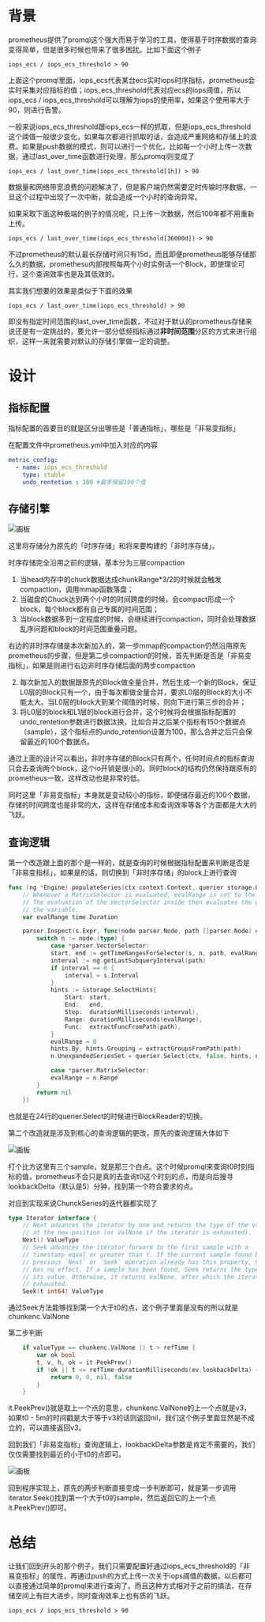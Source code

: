 # 背景
prometheus提供了promql这个强大而易于学习的工具，使得基于时序数据的查询变得简单，但是很多时候也带来了很多困扰。比如下面这个例子

```arkts
iops_ecs / iops_ecs_threshold > 90
```

上面这个promql里面，iops_ecs代表某台ecs实时iops时序指标，prometheus会实时采集对应指标的值；iops_ecs_threshold代表对应ecs的iops阈值，所以iops_ecs / iops_ecs_threshold可以理解为iops的使用率，如果这个使用率大于90，则进行告警。



一般来说iops_ecs_threshold跟iops_ecs一样的抓取，但是iops_ecs_threshold这个阈值一般很少变化，如果每次都进行抓取的话，会造成严重网络和存储上的浪费。如果是push数据的模式，则可以进行一个优化，比如每一个小时上传一次数据，通过last_over_time函数进行处理，那么promql则变成了

```arkts
iops_ecs / last_over_time(iops_ecs_threshold[1h]) > 90
```

数据量和网络带宽浪费的问题解决了，但是客户端仍然需要定时传输时序数据，一旦这个过程中出现了一次中断，就会造成一个小时的查询异常。



如果采取下面这种极端的例子的情况呢，只上传一次数据，然后100年都不用重新上传。

```arkts
iops_ecs / last_over_time(iops_ecs_threshold[36000d]) > 90
```

不过prometheus的默认最长存储时间只有15d，而且即便prometheus能够存储那么久的数据，promethesu内部按照每两个小时实例话一个Block，即使理论可行，这个查询效率也是及其低效的。



其实我们想要的效果是类似于下面的效果

```arkts
iops_ecs / last_over_time(iops_ecs_threshold) > 90
```

即没有指定时间范围的last_over_time函数，不过对于默认的prometheus存储来说还是有一定挑战的，要允许一部分低频指标通过**非时间范围**分区的方式来进行组织，这样一来就需要对默认的存储引擎做一定的调整。



# 设计
## 指标配置
指标配置的首要目的就是区分出哪些是「普通指标」，哪些是「非易变指标」



在配置文件中prometheus.yml中加入对应的内容

```yaml
metric_config:
  - name: iops_ecs_threshold
    type: stable
    undo_rentetion : 100 #最多保留100个值
```



## 存储引擎
![画板](1744958990680-8bc5e6be-b658-41d1-86c2-c02e08e30bc2.jpeg)

这里将存储分为原先的「时序存储」和将来要构建的「非时序存储」。



时序存储完全沿用之前的逻辑，基本分为三层compaction

1. 当head内存中的chuck数据达成<font style="color:rgb(28, 30, 33);background-color:rgb(246, 247, 248);">chunkRange*3/2的时候就会触发compaction，调用mmap函数落盘；</font>
2. <font style="color:rgb(28, 30, 33);background-color:rgb(246, 247, 248);">当磁盘的Chuck达到两个小时的时间跨度的时候，会compact形成一个block，每个block都有自己专属的时间范围；</font>
3. <font style="color:rgb(28, 30, 33);background-color:rgb(246, 247, 248);">当block数据多到一定程度的时候，会继续进行compaction，同时会处理数据乱序问题和block的时间范围重叠问题。</font>

<font style="color:rgb(28, 30, 33);background-color:rgb(246, 247, 248);"></font>

<font style="color:rgb(28, 30, 33);background-color:rgb(246, 247, 248);">右边的非时序存储是本次新加入的，第一步mmap的compaction仍然沿用原先prometheus的步骤，但是第二步compaction的时候，首先判断是否是「非易变指标」，如果是则进行右边非时序存储后面的两步compaction</font>

2. 每次新加入的数据跟原先的Block做全量合并，然后生成一个新的Block，保证L0层的Block只有一个，由于每次都做全量合并，要求L0层的Block的大小不能太大。当L0层的block大到某个阈值的时候，则向下进行第三步的合并；
3. 将L0层的block和L1层的block进行合并，这个时候将会根据指标配置的undo_rentetion参数进行数据汰换，比如合并之后某个指标有150个数据点（sample），这个指标点的undo_retention设置为100，那么合并之后只会保留最近的100个数据点。



通过上面的设计可以看出，非时序存储的Block只有两个，任何时间点的指标查询只会去查询两个block，这个io开销是很小的。同时block的结构仍然保持跟原有的prometheus一致，这样改动也是非常的低。



同时这里「非易变指标」本身就是变动较小的指标，即便储存最近的100个数据，存储的时间跨度也是非常的大，这样在存储成本和查询效率等各个方面都是大大的飞跃。

## 查询逻辑
第一个改造跟上面的那个是一样的，就是查询的时候根据指标配置来判断是否是「非易变指标」，如果是的话，则切换到「非时序存储」的block上进行查询



```go
func (ng *Engine) populateSeries(ctx context.Context, querier storage.Querier, s *parser.EvalStmt) {
    // Whenever a MatrixSelector is evaluated, evalRange is set to the corresponding range.
    // The evaluation of the VectorSelector inside then evaluates the given range and unsets
    // the variable.
    var evalRange time.Duration

    parser.Inspect(s.Expr, func(node parser.Node, path []parser.Node) error {
        switch n := node.(type) {
            case *parser.VectorSelector:
            start, end := getTimeRangesForSelector(s, n, path, evalRange)
            interval := ng.getLastSubqueryInterval(path)
            if interval == 0 {
                interval = s.Interval
            }
            hints := &storage.SelectHints{
                Start: start,
                End:   end,
                Step:  durationMilliseconds(interval),
                Range: durationMilliseconds(evalRange),
                Func:  extractFuncFromPath(path),
            }
            evalRange = 0
            hints.By, hints.Grouping = extractGroupsFromPath(path)
            n.UnexpandedSeriesSet = querier.Select(ctx, false, hints, n.LabelMatchers...)

            case *parser.MatrixSelector:
            evalRange = n.Range
        }
        return nil
    })
```

 也就是在24行的querier.Select的时候进行BlockReader的切换。



第二个改造就是涉及到核心的查询逻辑的更改，原先的查询逻辑大体如下

![画板](1744960921575-b0818120-0115-4a34-aa61-26114286e15b.jpeg)

打个比方这里有三个sample，就是那三个白点。这个时候promql来查询t0时刻指标的值，prometheus不会只是真的去查询t0这个时刻的点，而是向后搜寻lookbackDelta（默认是5）分钟，找到第一个符合要求的点。



对应到实现来说ChunckSeries的迭代器都实现了

```go
type Iterator interface {
	// Next advances the iterator by one and returns the type of the value
	// at the new position (or ValNone if the iterator is exhausted).
	Next() ValueType
	// Seek advances the iterator forward to the first sample with a
	// timestamp equal or greater than t. If the current sample found by a
	// previous `Next` or `Seek` operation already has this property, Seek
	// has no effect. If a sample has been found, Seek returns the type of
	// its value. Otherwise, it returns ValNone, after which the iterator is
	// exhausted.
	Seek(t int64) ValueType
```

通过Seek方法能够找到第一个大于t0的点，这个例子里面是没有的所以就是chunkenc.ValNone



第二步判断

```go
	if valueType == chunkenc.ValNone || t > refTime {
		var ok bool
		t, v, h, ok = it.PeekPrev()
		if !ok || t <= refTime-durationMilliseconds(ev.lookbackDelta) {
			return 0, 0, nil, false
		}
	}
```

 it.PeekPrev()就是取上一个点的意思，chunkenc.ValNone的上一个点就是v3，如果t0 - 5m的时间戳是大于等于v3的话则返回nil，我们这个例子里面显然是不成立的，可以直接返回v3。



回到我们「非易变指标」查询逻辑上，lookbackDelta参数是肯定不需要的，我们仅仅需要找到最近的小于t0的点即可。

![画板](1744961223779-958adfac-4aec-4069-a774-11ff4aec95a9.jpeg)

回到程序实现上，原先的两步判断直接变成一步判断即可，就是第一步调用iterator.Seek()找到第一个大于t0的sample，然后返回它的上一个点it.PeekPrev()即可。



# 总结
让我们回到开头的那个例子，我们只需要配置好通过iops_ecs_threshold的「非易变指标」的属性，再通过push的方式上传一次关于iops阈值的数据，以后都可以直接通过简单的promql来进行查询了。而且这种方式相对于之前的搞法，在存储空间上有巨大进步，同时查询效率上也有质的飞跃。

```arkts
iops_ecs / iops_ecs_threshold > 90
```

